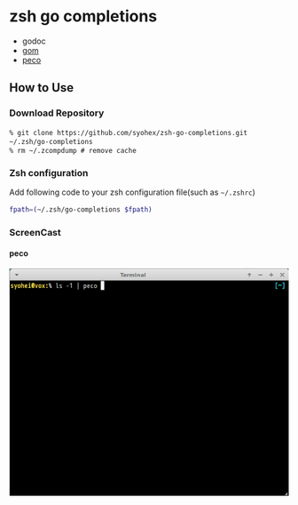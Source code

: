 # zsh go completions
* godoc
* [gom](https://github.com/mattn/gom)
* [peco](https://github.com/peco/peco)

## How to Use

### Download Repository

```
% git clone https://github.com/syohex/zsh-go-completions.git ~/.zsh/go-completions
% rm ~/.zcompdump # remove cache
```

### Zsh configuration

Add following code to your zsh configuration file(such as `~/.zshrc`)

```sh
fpath=(~/.zsh/go-completions $fpath)
```

### ScreenCast

#### peco

![peco](image/peco.gif)
